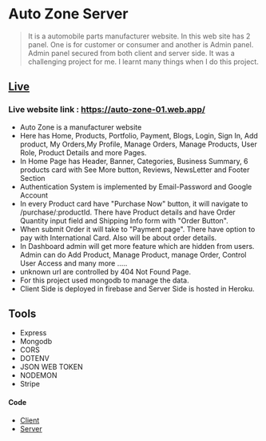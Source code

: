 # Auto Zone Server

> It is a automobile parts manufacturer website. In this web site has 2 panel. One is for customer or consumer and another is Admin panel. Admin panel secured from both client and server side. It was a challenging project for me. I learnt many things when I do this project.

## [Live](https://auto-zone-01.web.app/)

### Live website link : https://auto-zone-01.web.app/

- Auto Zone is a manufacturer website
- Here has Home, Products, Portfolio, Payment, Blogs, Login, Sign In, Add product, My Orders,My Profile, Manage Orders, Manage Products, User Role, Product Details and more Pages.
- In Home Page has Header, Banner, Categories, Business Summary, 6 products card with See More button, Reviews, NewsLetter and Footer Section
- Authentication System is implemented by Email-Password and Google Account
- In every Product card have "Purchase Now" button, it will navigate to /purchase/:productId. There have Product details and have Order Quantity input field and Shipping Info form with "Order Button".
- When submit Order it will take to "Payment page". There have option to pay with International Card. Also will be about order details.
- In Dashboard admin will get more feature which are hidden from users. Admin can do Add Product, Manage Product, manage Order, Control User Access and many more .....
- unknown url are controlled by 404 Not Found Page.
- For this project used mongodb to manage the data.
- Client Side is deployed in firebase and Server Side is hosted in Heroku.

## Tools

- Express
- Mongodb
- CORS
- DOTENV
- JSON WEB TOKEN
- NODEMON
- Stripe

#### Code

- [Client](https://github.com/SEC-MASUM/auto-zone-client)
- [Server](https://github.com/SEC-MASUM/auto-zone-server)
